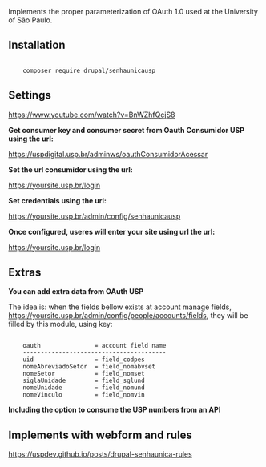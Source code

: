 Implements the proper parameterization of OAuth 1.0 used at the University of São Paulo.

<h2>Installation</h2>

<code>
    composer require drupal/senhaunicausp
</code>

<h2>Settings</h2>

https://www.youtube.com/watch?v=BnWZhfQcjS8

<strong>Get consumer key and consumer secret from Oauth Consumidor USP using the url:</strong>

https://uspdigital.usp.br/adminws/oauthConsumidorAcessar

<strong>Set the url consumidor using the url:</strong>

https://yoursite.usp.br/login

<strong>Set credentials using the url:</strong>

https://yoursite.usp.br/admin/config/senhaunicausp

<strong>Once configured, useres will enter your site using url the url:</strong>

https://yoursite.usp.br/login

<h2>Extras</h2>

<strong>You can add extra data from OAuth USP</strong>

The idea is: when the fields bellow exists at account manage fields, 
https://yoursite.usp.br/admin/config/people/accounts/fields, 
they will be filled by this module, using key:

<code>
    oauth               = account field name
    ----------------------------------------
    uid                 = field_codpes
    nomeAbreviadoSetor  = field_nomabvset
    nomeSetor           = field_nomset
    siglaUnidade        = field_sglund
    nomeUnidade         = field_nomund
    nomeVinculo         = field_nomvin
</code>

<strong>Including the option to consume the USP numbers from an API</strong>

<h2>Implements with webform and rules</h2>

https://uspdev.github.io/posts/drupal-senhaunica-rules




